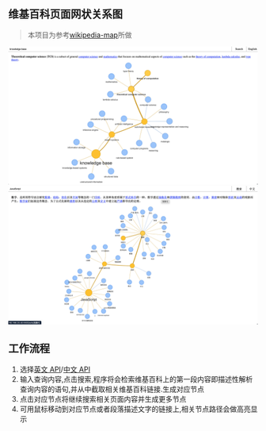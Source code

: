 ## 维基百科页面网状关系图

> 本项目为参考[wikipedia-map](https://github.com/controversial/wikipedia-map)所做

![English Wikipedia Map](screenshots/en-map.png)
![Chinese Wikipedia Map](screenshots/zh-map.png)

## 工作流程

1. 选择[英文 API](https://en.wikipedia.org/w/api.php)/[中文 API](https://zh.wikipedia.org/w/api.php)
2. 输入查询内容,点击搜索,程序将会检索维基百科上的第一段内容即描述性解析查询内容的语句,并从中截取相关维基百科链接.生成对应节点
3. 点击对应节点将继续搜索相关页面内容并生成更多节点
4. 可用鼠标移动到对应节点或者段落描述文字的链接上,相关节点路径会做高亮显示
